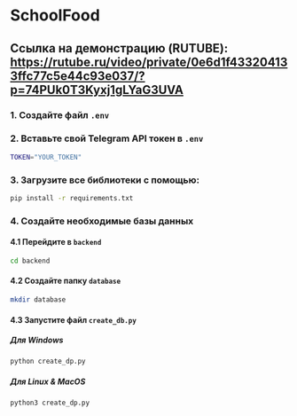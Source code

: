 # SchoolFood

## Ссылка на демонстрацию (RUTUBE): <a href="https://rutube.ru/video/private/0e6d1f433204133ffc77c5e44c93e037/?p=74PUk0T3Kyxj1gLYaG3UVA">https://rutube.ru/video/private/0e6d1f433204133ffc77c5e44c93e037/?p=74PUk0T3Kyxj1gLYaG3UVA</a>

### 1. Создайте файл `.env`
### 2. Вставьте свой Telegram API токен в `.env`
```bash
TOKEN="YOUR_TOKEN"
```

### 3. Загрузите все библиотеки с помощью:
```bash
pip install -r requirements.txt
```

### 4. Создайте необходимые базы данных
#### 4.1 Перейдите в `backend`
```bash
cd backend
```
#### 4.2 Создайте папку `database`
```bash
mkdir database
```
#### 4.3 Запустите файл `create_db.py`

##### Для Windows
```bash
python create_dp.py
```

##### Для Linux & MacOS
```bash
python3 create_dp.py
```
